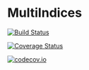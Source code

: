 # MultiIndices

[![Build Status](https://travis-ci.org/jagot/MultiIndices.jl.svg?branch=master)](https://travis-ci.org/jagot/MultiIndices.jl)

[![Coverage Status](https://coveralls.io/repos/jagot/MultiIndices.jl/badge.svg?branch=master&service=github)](https://coveralls.io/github/jagot/MultiIndices.jl?branch=master)

[![codecov.io](http://codecov.io/github/jagot/MultiIndices.jl/coverage.svg?branch=master)](http://codecov.io/github/jagot/MultiIndices.jl?branch=master)
